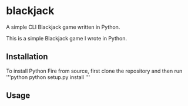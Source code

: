 # blackjack
A simple CLI Blackjack game written in Python.

This is a simple Blackjack game I wrote in Python.

## Installation
To install Python Fire from source, first clone the repository and then run '''python
python setup.py install
'''

## Usage
